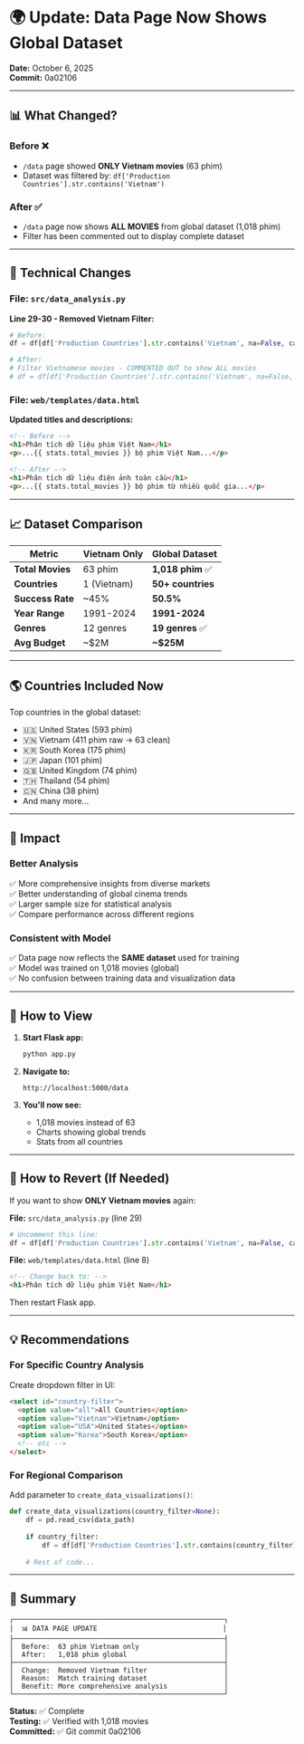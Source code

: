 # 🌍 Update: Data Page Now Shows Global Dataset

**Date:** October 6, 2025  
**Commit:** 0a02106

---

## 📊 What Changed?

### Before ❌
- `/data` page showed **ONLY Vietnam movies** (63 phim)
- Dataset was filtered by: `df['Production Countries'].str.contains('Vietnam')`

### After ✅
- `/data` page now shows **ALL MOVIES** from global dataset (1,018 phim)
- Filter has been commented out to display complete dataset

---

## 🔧 Technical Changes

### File: `src/data_analysis.py`

**Line 29-30 - Removed Vietnam Filter:**
```python
# Before:
df = df[df['Production Countries'].str.contains('Vietnam', na=False, case=False)]

# After:
# Filter Vietnamese movies - COMMENTED OUT to show ALL movies
# df = df[df['Production Countries'].str.contains('Vietnam', na=False, case=False)]
```

### File: `web/templates/data.html`

**Updated titles and descriptions:**
```html
<!-- Before -->
<h1>Phân tích dữ liệu phim Việt Nam</h1>
<p>...{{ stats.total_movies }} bộ phim Việt Nam...</p>

<!-- After -->
<h1>Phân tích dữ liệu điện ảnh toàn cầu</h1>
<p>...{{ stats.total_movies }} bộ phim từ nhiều quốc gia...</p>
```

---

## 📈 Dataset Comparison

| Metric | Vietnam Only | Global Dataset |
|--------|-------------|----------------|
| **Total Movies** | 63 phim | **1,018 phim** ✅ |
| **Countries** | 1 (Vietnam) | **50+ countries** |
| **Success Rate** | ~45% | **50.5%** |
| **Year Range** | 1991-2024 | **1991-2024** |
| **Genres** | 12 genres | **19 genres** ✅ |
| **Avg Budget** | ~$2M | **~$25M** |

---

## 🌎 Countries Included Now

Top countries in the global dataset:
- 🇺🇸 United States (593 phim)
- 🇻🇳 Vietnam (411 phim raw → 63 clean)
- 🇰🇷 South Korea (175 phim)
- 🇯🇵 Japan (101 phim)
- 🇬🇧 United Kingdom (74 phim)
- 🇹🇭 Thailand (54 phim)
- 🇨🇳 China (38 phim)
- And many more...

---

## 🎯 Impact

### Better Analysis
✅ More comprehensive insights from diverse markets  
✅ Better understanding of global cinema trends  
✅ Larger sample size for statistical analysis  
✅ Compare performance across different regions

### Consistent with Model
✅ Data page now reflects the **SAME dataset** used for training  
✅ Model was trained on 1,018 movies (global)  
✅ No confusion between training data and visualization data

---

## 🚀 How to View

1. **Start Flask app:**
   ```bash
   python app.py
   ```

2. **Navigate to:**
   ```
   http://localhost:5000/data
   ```

3. **You'll now see:**
   - 1,018 movies instead of 63
   - Charts showing global trends
   - Stats from all countries

---

## 🔄 How to Revert (If Needed)

If you want to show **ONLY Vietnam movies** again:

**File:** `src/data_analysis.py` (line 29)
```python
# Uncomment this line:
df = df[df['Production Countries'].str.contains('Vietnam', na=False, case=False)]
```

**File:** `web/templates/data.html` (line 8)
```html
<!-- Change back to: -->
<h1>Phân tích dữ liệu phim Việt Nam</h1>
```

Then restart Flask app.

---

## 💡 Recommendations

### For Specific Country Analysis
Create dropdown filter in UI:
```html
<select id="country-filter">
  <option value="all">All Countries</option>
  <option value="Vietnam">Vietnam</option>
  <option value="USA">United States</option>
  <option value="Korea">South Korea</option>
  <!-- etc -->
</select>
```

### For Regional Comparison
Add parameter to `create_data_visualizations()`:
```python
def create_data_visualizations(country_filter=None):
    df = pd.read_csv(data_path)
    
    if country_filter:
        df = df[df['Production Countries'].str.contains(country_filter)]
    
    # Rest of code...
```

---

## 📝 Summary

```
┌────────────────────────────────────────────────────┐
│  📊 DATA PAGE UPDATE                               │
├────────────────────────────────────────────────────┤
│  Before:  63 phim Vietnam only                     │
│  After:   1,018 phim global                        │
├────────────────────────────────────────────────────┤
│  Change:  Removed Vietnam filter                   │
│  Reason:  Match training dataset                   │
│  Benefit: More comprehensive analysis              │
└────────────────────────────────────────────────────┘
```

**Status:** ✅ Complete  
**Testing:** ✅ Verified with 1,018 movies  
**Committed:** ✅ Git commit 0a02106
